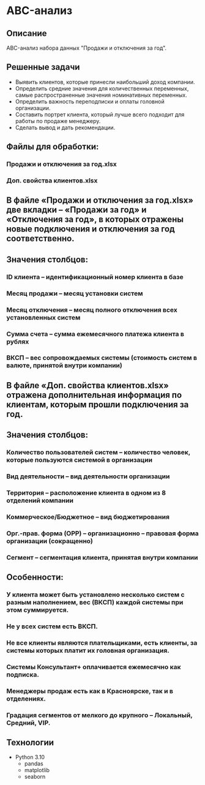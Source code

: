 # ABC-анализ

## Описание
ABC-анализ набора данных "Продажи и отключения за год".

## Решенные задачи
- Выявить клиентов, которые принесли наибольший доход компании.
- Определить средние значения для количественных переменных, самые распространенные значения номинативных переменных.
- Определить важность переподписки и оплаты головной организации.
- Составить портрет клиента, который лучше всего подходит для работы по продаже менеджеру.
- Сделать вывод и дать рекомендации.

## Файлы для обработки:
### Продажи и отключения за год.xlsx
### Доп. свойства клиентов.xlsx

## В файле «Продажи и отключения за год.xlsx» две вкладки – «Продажи за год» и «Отключения за год», в которых отражены новые подключения и отключения за год соответственно.

## Значения столбцов:
### ID клиента – идентификационный номер клиента в базе
### Месяц продажи – месяц установки систем
### Месяц отключения – месяц полного отключения всех установленных систем
### Сумма счета – сумма ежемесячного платежа клиента в рублях
### ВКСП – вес сопровождаемых системы (стоимость систем в валюте, принятой внутри компании)

## В файле «Доп. свойства клиентов.xlsx» отражена дополнительная информация по клиентам, которым прошли подключения за год.

## Значения столбцов:
### Количество пользователей систем – количество человек, которые пользуются системой в организации
### Вид деятельности – вид деятельности организации
### Территория – расположение клиента в одном из 8 отделений компании
### Коммерческое/Бюджетное – вид бюджетирования
### Орг.-прав. форма (OPP) – организационно – правовая форма организации (сокращенно)
### Сегмент – сегментация клиента, принятая внутри компании

## Особенности:
### У клиента может быть установлено несколько систем с разным наполнением, вес (ВКСП) каждой системы при этом суммируется.
### Не у всех систем есть ВКСП.
### Не все клиенты являются плательщиками, есть клиенты, за системы которых платит их головная организация.
### Системы Консультант+ оплачивается ежемесячно как подписка. 
### Менеджеры продаж есть как в Красноярске, так и в отделениях.
### Градация сегментов от мелкого до крупного – Локальный, Средний, VIP.

## Технологии
- Python 3.10
  - pandas
  - matplotlib
  - seaborn
